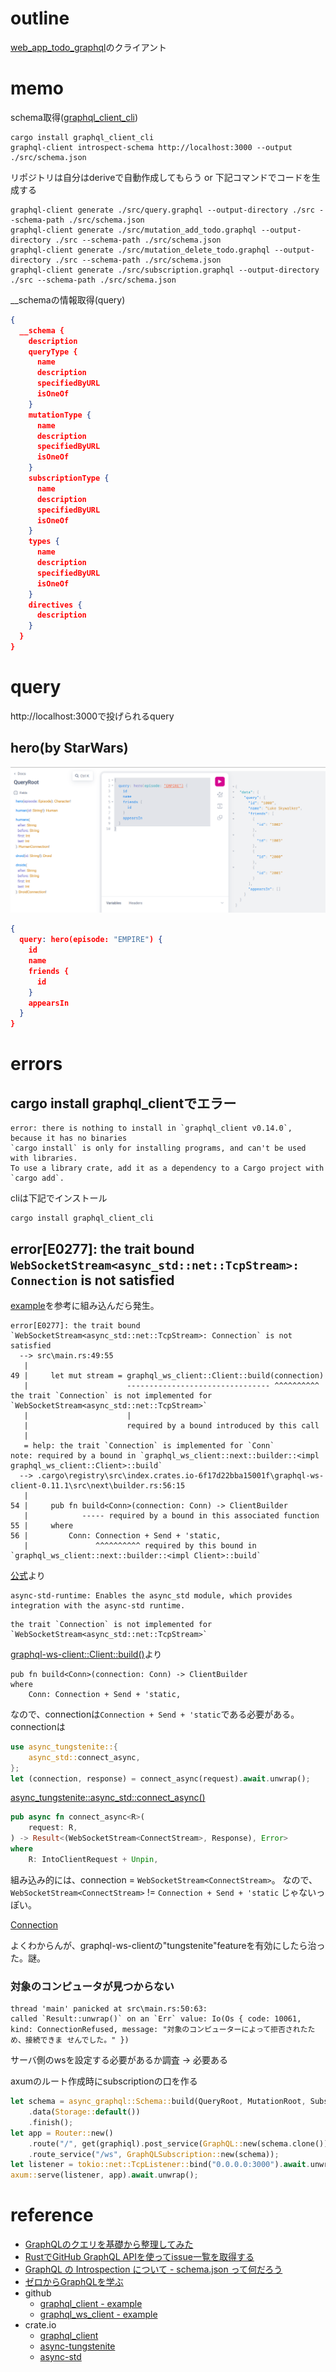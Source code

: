 # outline

[web_app_todo_graphql](https://github.com/miyatama/learn_rust/tree/main/projects/web_app_todo_graphql)のクライアント

# memo

schema取得([graphql_client_cli](https://github.com/graphql-rust/graphql-client/tree/main/graphql_client_cli))

```shell
cargo install graphql_client_cli
graphql-client introspect-schema http://localhost:3000 --output ./src/schema.json
```

リポジトリは自分はderiveで自動作成してもらう or 下記コマンドでコードを生成する

```shell
graphql-client generate ./src/query.graphql --output-directory ./src --schema-path ./src/schema.json
graphql-client generate ./src/mutation_add_todo.graphql --output-directory ./src --schema-path ./src/schema.json
graphql-client generate ./src/mutation_delete_todo.graphql --output-directory ./src --schema-path ./src/schema.json
graphql-client generate ./src/subscription.graphql --output-directory ./src --schema-path ./src/schema.json
```

__schemaの情報取得(query)

```json
{
  __schema {
    description
    queryType {
      name
      description
      specifiedByURL
      isOneOf
    }
    mutationType {
      name
      description
      specifiedByURL
      isOneOf
    }
    subscriptionType {
      name
      description
      specifiedByURL
      isOneOf
    }
    types {
      name
      description
      specifiedByURL
      isOneOf
    }
    directives {
      description
    }
  }
}
```

# query

http://localhost:3000で投げられるquery

## hero(by StarWars)

![query_example](./imgs/query_example01.png)

```json
{
  query: hero(episode: "EMPIRE") {
    id
    name
    friends {
      id
    }
    appearsIn
  }
}
```

# errors

## cargo install graphql_clientでエラー

```text
error: there is nothing to install in `graphql_client v0.14.0`, because it has no binaries
`cargo install` is only for installing programs, and can't be used with libraries.
To use a library crate, add it as a dependency to a Cargo project with `cargo add`.
```

cliは下記でインストール

```shell
cargo install graphql_client_cli
```

## error[E0277]: the trait bound `WebSocketStream<async_std::net::TcpStream>: Connection` is not satisfied

[example](https://github.com/obmarg/graphql-ws-client/blob/main/examples/examples/graphql-client-single-subscription.rs)を参考に組み込んだら発生。

```text
error[E0277]: the trait bound `WebSocketStream<async_std::net::TcpStream>: Connection` is not satisfied
  --> src\main.rs:49:55
   |
49 |     let mut stream = graphql_ws_client::Client::build(connection)
   |                      -------------------------------- ^^^^^^^^^^ the trait `Connection` is not implemented for `WebSocketStream<async_std::net::TcpStream>`
   |                      |
   |                      required by a bound introduced by this call
   |
   = help: the trait `Connection` is implemented for `Conn`
note: required by a bound in `graphql_ws_client::next::builder::<impl graphql_ws_client::Client>::build`
  --> .cargo\registry\src\index.crates.io-6f17d22bba15001f\graphql-ws-client-0.11.1\src\next\builder.rs:56:15
   |
54 |     pub fn build<Conn>(connection: Conn) -> ClientBuilder
   |            ----- required by a bound in this associated function
55 |     where
56 |         Conn: Connection + Send + 'static,
   |               ^^^^^^^^^^ required by this bound in `graphql_ws_client::next::builder::<impl Client>::build`

```

[公式](https://docs.rs/async-tungstenite/0.28.2/async_tungstenite/)より

```text
async-std-runtime: Enables the async_std module, which provides integration with the async-std runtime.
```

```text
the trait `Connection` is not implemented for `WebSocketStream<async_std::net::TcpStream>`
```

[graphql-ws-client::Client::build()](https://docs.rs/graphql-ws-client/latest/graphql_ws_client/struct.Client.html#method.build)より

```text
pub fn build<Conn>(connection: Conn) -> ClientBuilder
where
    Conn: Connection + Send + 'static,
```

なので、connectionは`Connection + Send + 'static`である必要がある。connectionは

```rust
use async_tungstenite::{
    async_std::connect_async,
};
let (connection, response) = connect_async(request).await.unwrap();
```

[async_tungstenite::async_std::connect_async()](https://docs.rs/async-tungstenite/0.28.2/async_tungstenite/async_std/fn.connect_async.html)

```rust
pub async fn connect_async<R>(
    request: R,
) -> Result<(WebSocketStream<ConnectStream>, Response), Error>
where
    R: IntoClientRequest + Unpin,
```

組み込み的には、connection = `WebSocketStream<ConnectStream>`。
なので、`WebSocketStream<ConnectStream>` != `Connection + Send + 'static` じゃないっぽい。

[Connection](https://docs.rs/graphql-ws-client/latest/graphql_ws_client/trait.Connection.html)

よくわからんが、graphql-ws-clientの"tungstenite"featureを有効にしたら治った。謎。

### 対象のコンピュータが見つからない

```text
thread 'main' panicked at src\main.rs:50:63:
called `Result::unwrap()` on an `Err` value: Io(Os { code: 10061, kind: ConnectionRefused, message: "対象のコンピューターによって拒否されたため、接続できま せんでした。" })
```

サーバ側のwsを設定する必要があるか調査 -> 必要ある

axumのルート作成時にsubscriptionの口を作る

```rust
let schema = async_graphql::Schema::build(QueryRoot, MutationRoot, SubscriptionRoot)
    .data(Storage::default())
    .finish();
let app = Router::new()
    .route("/", get(graphiql).post_service(GraphQL::new(schema.clone())))
    .route_service("/ws", GraphQLSubscription::new(schema));
let listener = tokio::net::TcpListener::bind("0.0.0.0:3000").await.unwrap();
axum::serve(listener, app).await.unwrap();
```

# reference

+ [GraphQLのクエリを基礎から整理してみた](https://qiita.com/shunp/items/d85fc47b33e1b3a88167)
+ [RustでGitHub GraphQL APIを使ってissue一覧を取得する](https://blog.ymgyt.io/entry/fetch-issues-using-github-graphql-api-in-rust/)
+ [GraphQL の Introspection について - schema.json って何だろう](https://lightbulbcat.hatenablog.com/entry/2018/02/17/174623)
+ [ゼロからGraphQLを学ぶ](https://zenn.dev/kengoku123/articles/graphql-from-scratch)
+ github
  + [graphql_client - example](https://github.com/graphql-rust/graphql-client/tree/main/examples)
  + [graphql_ws_client - example](https://github.com/obmarg/graphql-ws-client/tree/main/examples/examples)
+ crate.io
  + [graphql_client](https://crates.io/crates/graphql_client)
  + [async-tungstenite](https://crates.io/crates/async-tungstenite)
  + [async-std](https://crates.io/crates/async-std)
